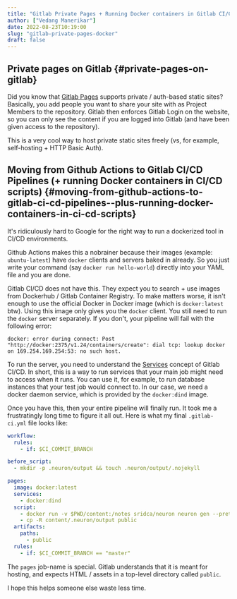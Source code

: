 ```yaml
---
title: "Gitlab Private Pages + Running Docker containers in Gitlab CI/CD Pipelines"
author: ["Vedang Manerikar"]
date: 2022-08-23T10:19:00
slug: "gitlab-private-pages-docker"
draft: false
---
```


## Private pages on Gitlab {#private-pages-on-gitlab}

Did you know that [Gitlab Pages](https://docs.gitlab.com/ee/user/project/pages/) supports private / auth-based static sites? Basically, you add people you want to share your site with as Project Members to the repository. Gitlab then enforces Gitlab Login on the website, so you can only see the content if you are logged into Gitlab (and have been given access to the repository).

This is a very cool way to host private static sites freely (vs, for example, self-hosting + HTTP Basic Auth).


## Moving from Github Actions to Gitlab CI/CD Pipelines (+ running Docker containers in CI/CD scripts) {#moving-from-github-actions-to-gitlab-ci-cd-pipelines--plus-running-docker-containers-in-ci-cd-scripts}

It's ridiculously hard to Google for the right way to run a dockerized tool in CI/CD environments.

Github Actions makes this a nobrainer because their images (example: `ubuntu-latest`) have `docker` clients and servers baked in already. So you just write your command (say `docker run hello-world`) directly into your YAML file and you are done.

Gitlab CI/CD does not have this. They expect you to search + use images from Dockerhub / Gitlab Container Registry. To make matters worse, it isn't enough to use the official Docker in Docker image (which is `docker:latest` btw). Using this image only gives you the `docker` client. You still need to run the `docker` server separately. If you don't, your pipeline will fail with the following error:

```text
docker: error during connect: Post "http://docker:2375/v1.24/containers/create": dial tcp: lookup docker on 169.254.169.254:53: no such host.
```

To run the server, you need to understand the [Services](https://docs.gitlab.com/ee/ci/services/) concept of Gitlab CI/CD. In short, this is a way to run services that your main job might need to access when it runs. You can use it, for example, to run database instances that your test job would connect to. In our case, we need a docker daemon service, which is provided by the `docker:dind` image.

Once you have this, then your entire pipeline will finally run. It took me a frustratingly long time to figure it all out. Here is what my final `.gitlab-ci.yml` file looks like:

```yaml
workflow:
  rules:
    - if: $CI_COMMIT_BRANCH

before_script:
  - mkdir -p .neuron/output && touch .neuron/output/.nojekyll

pages:
  image: docker:latest
  services:
    - docker:dind
  script:
    - docker run -v $PWD/content:/notes sridca/neuron neuron gen --pretty-urls
    - cp -R content/.neuron/output public
  artifacts:
    paths:
      - public
  rules:
    - if: $CI_COMMIT_BRANCH == "master"
```

The `pages` job-name is special. Gitlab understands that it is meant for hosting, and expects HTML / assets in a top-level directory called `public`.

I hope this helps someone else waste less time.
